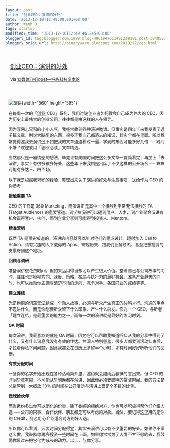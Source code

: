 ```yaml
--- 
layout: post 
title: "创业CEO：演讲的好处" 
date: '2013-12-10T12:49:00.001+08:00' 
author: Wenh Q
tags: startup
modified\_time: '2013-12-10T12:49:46.245+08:00' 
blogger\_id: tag:blogger.com,1999:blog-4961947611491238191.post-3048567912874440870
blogger\_orig\_url: http://binaryware.blogspot.com/2013/12/ceo.html
---
```

<div style="margin: 10px; padding: 5px;">

<div style="font-size: 18px;">

[创业CEO：演讲的好处](http://www.tmtpost.com/82680.html)

</div>

<div style="font-size: 13px;">

Via [钛媒体TMTpost—把脉科技资本论](http://www.tmtpost.com/)

</div>

</div>

<div style="font-size: 13px; padding: 15px 0 10px 10px;">

![演讲](http://www.tmtpost.com/wp-content/uploads/2013/12/138658321910-560x595.jpg "演讲"){width="560"
height="595"}

<div align="left">

在每周一次的「[创业](http://www.tmtpost.com/tag/chuangye "查看 创业 中的全部文章")
CEO」系列，我们讨论创业者如何教会自己成为伟大的
CEO，因为历史上最伟大的创业公司，往往都是由这样的人在领导。

</div>

<div align="left">

因为写网志累积的小小人气，我经常收到各种演讲邀请。但事实是四年半来我发表了近千篇文章，别说大脑里的东西，很多连我自己都遗忘的知识，其实全都在里面。所以我常觉得邀我去演讲还不如把我的文章通通看过一遍，学到的东西可能多好几倍
── 时间不够？欢迎爱用「创业必读」文章精选。

</div>

<div align="left">

当然那只是一厢情愿的想法，毕竟谁有美国时间把这么多文章一篇篇看完，再加上「去演讲」事实上有很多很多好处，这些年下来我倒是出席了不少这样的公开场合 ──
算算可能有多达三、四百场。

</div>

<div align="left">

以下就是根据我累积的经验，整理出来关于演讲的好处与注意事项，送给作为 CEO
的你参考：

</div>

<div align="left">

**接触重要 TA**

</div>

<div align="left">

CEO 的工作是 360 Marketing，而演讲正是其中一个接触到平常无法接触的 TA
(Target Audience)
的重要管道。到学校演讲可以碰到用户、人才，到产业聚会演讲有机会赢得客户、伙伴，而到企业分享则可能得到投资人、Mentors。

</div>

<div align="left">

**精准营销**

</div>

<div align="left">

既然 TA 是预先知道的，演讲的内容就可以针对他们的组成设计。适时加入 Call
to Action，请有兴趣的人下载你的
Apps、寄履历来、跟我们业务联系、甚至把想投资的支票寄到这个地址。

</div>

<div align="left">

**回顾与调研**

</div>

<div align="left">

准备演讲很花费时间，但如果运用得当却可以产生很大价值。整理自己与公司故事的同时，往往也是检视方向、速度、策略、布局与执行力的最好机会。准备产业趋势的同时，也可以推动你去调查清楚市场的走向、竞争对手、各国同业的成绩等等。

</div>

<div align="left">

**建立连结**

</div>

<div align="left">

光是绚丽的词藻无法组成一个动人故事，必须与听众产生真正的共鸣才行。沟通的重点不是讲什么，而是你想要听众留下什么印象、产生什么启发。作为一个
CEO，与听者「建立连结」是最重要的能力之一，而每一次的演讲就是最好的练习时刻。

</div>

<div align="left">

**QA** **时间**

</div>

<div align="left">

每次演讲，我最喜欢的就是 QA
时间，因为它可以帮助我知道听众从我的分享中得到了什么，又有什么讯息我没有有效的传达。台湾人特别害羞，很多人都要到活动结束后，才拉着你私下问问题。因此我都会在日历上多留半个小时，才有时间好好听听他们的回馈。

</div>

<div align="left">

**有效分配时间**

</div>

<div align="left">

一旦你的名字开始出现在各种活动简介里，邀约就会如雨后春笋的冒出来。但 CEO
的时间毕竟有限，不可能从早到晚都在演讲，因此你必须要聪明的投资时间。我的方法是总量管制，大概放
10% 的时间在公开活动与演讲上面是个不错的比例。

</div>

<div align="left">

**做球给伙伴**

</div>

<div align="left">

而当邀约多过你可以消化的份量，除了委婉的拒绝对方，你也可以积极得帮他们介绍人选
──
公司的同事、合作伙伴、朋友都是可以考虑的对象。当然，要记得这里用的是你的
Credit，务必用心介绍适合对方的好人选。

</div>

<div align="left">

所以你可以看到，只要时间分配得宜，其实去演讲可以有不少重要的好处。如果你不常这么做，我鼓励你再多投资一些时间在上面。如果你常常为了人情不甘不愿的去，我鼓励你反过来把它化为成长的动力。以上，与你分享。

</div>

</div>
